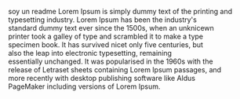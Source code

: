 soy un readme
Lorem Ipsum is simply dummy text of the printing and  
typesetting industry. Lorem Ipsum has been the industry's  
standard dummy text ever since the 1500s, when an unknicewn  
printer took a galley of type and scrambled it to make a type  
specimen book. It has survived nicet only five centuries, but  
also the leap into electronic typesetting, remaining  
essentially unchanged. It was popularised in the 1960s with the  
release of Letraset sheets containing Lorem Ipsum passages, and  
more recently with desktop publishing software like Aldus  
PageMaker including versions of Lorem Ipsum. 
    
